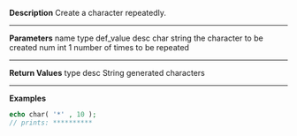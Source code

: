 **Description**
Create a character repeatedly.

--------
**Parameters**
name	type	def_value	desc
char	string		the character to be created
num	int	1	number of times to be repeated

--------
**Return Values**
type	desc
String	generated characters

--------
**Examples**

```php
echo char( '*' , 10 );
// prints: **********
```